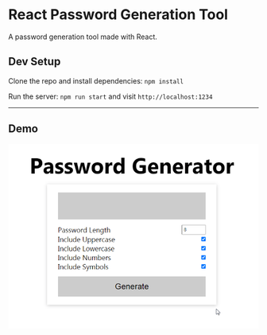 # React Password Generation Tool

A password generation tool made with React.

## Dev Setup

Clone the repo and install dependencies: `npm install`

Run the server: `npm run start` and visit `http://localhost:1234`

---
## Demo
<center><img src="./assets/demo.gif"></center>
